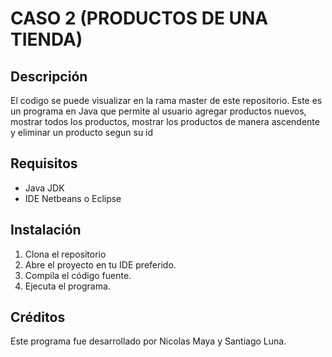 # CASO 2 (PRODUCTOS DE UNA TIENDA)

## Descripción
El codigo se puede visualizar en la rama master de este repositorio. Este es un programa en Java que permite al usuario agregar productos nuevos, mostrar todos los productos, mostrar los productos de manera ascendente y eliminar un producto segun su id

## Requisitos
- Java JDK 
- IDE Netbeans o Eclipse

## Instalación
1. Clona el repositorio 
2. Abre el proyecto en tu IDE preferido.
3. Compila el código fuente.
4. Ejecuta el programa.

## Créditos
Este programa fue desarrollado por Nicolas Maya y Santiago Luna.

